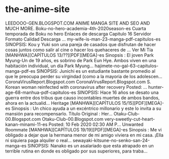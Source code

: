 # the-anime-site
LEEDOOO-GEN.BLOGSPOT.COM ANIME MANGA SITE AND SEO AND MUCH MORE.
Boku-no-hero-academia-4th-2020season-es
Cuarta temporada de Boku no hero Enlaces de descarga Capitulo 16 Servidor Formato Calidad Descarga ...
my-wife-is-man-23-manga-pdf-capitulos-es
SINOPSIS: Kou y Yuki son una pareja de casados que disfrutan de hacer cosas juntos como salir al cine o hacer los quehaceres de ...
Ver Mi Tía [MANHWA][CAPÍTULOS 13/??][PDF][MEGA]-es
Sinopsis :  El joven Park Myung-Un de 19 años, es sobrino de Park Eun Hye. Ambos viven en una habitación individual, un día Park Myung...
hajimete-no-gal-63-capitulos-manga-pdf-es
SINOPSIS: Junichi es un estudiante bastante promedio al que le preocupa perder su virgindad (como a la mayoria de los adolescen...
CoronaVirusReport.Blogspot.com
CoronaVirusReport.Blogspot.com S. Korean woman reinfected with coronavirus after recovery Posted: ...
hunter-age-68-manhua-pdf-capitulos-es
SINOPSIS: Hace 16 años se desato una guerra entre dos tribus que causo incontables muertes de ambos bandos, ahora en la actualid...
Heritage [MANHWA][CAPÍTULOS 15/15][PDF][MEGA]-es
Sinopsis :  Un chico ayuda a un excéntrico millonario y este lo invita a su mansión para recompensarlo. Título   Original : Her...
Otaku-Club-00.Blogspot.com
Otaku-Club-00.Blogspot.com very-sweetly-cut-heart-kanan-minami-11-es Posted: 10 Feb 2020 02:30 AM P...
Unwanted Roommate [MANHWA][CAPÍTULOS 19/19][PDF][MEGA]-es
Sinopsis :  Me vi obligado a dejar que la hermana menor de mi amigo viviera en mi casa. ¡Ella ni siquiera paga alquiler o real...
sewayaki-kitsune-no-senko-san-24-manga-es
SINOPSIS: Nanako es un asalariado que esta atrapado en un terrible rutina en donde es obligado por sus superiores, para traba...

